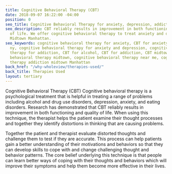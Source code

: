 ```yaml
---
title: Cognitive Behavioral Therapy (CBT)
date: 2018-09-07 16:22:00 -04:00
position: 0
seo_title: Cognitive Behavioral Therapy for anxiety, depression, addiction NYC
seo_description: CBT reliably results in improvement in both functioning and quality
  of life. We offer cognitive behavioral therapy to treat anxiety and depression in
  Midtown Manhattan.
seo_keywords: cognitive behavioral therapy for anxiety, CBT for anxiety and depression
  ny, cognitive behavioral therapy for anxiety and depression, cognitive behavioral
  therapy for addiction, CBT for alcohol, CBT for addiction, CBT midtown, cognitive
  behavioral therapy midtown, cognitive behavioral therapy near me, cognitive behavioral
  therapy addiction midtown Manhattan
back_href: "/why-wholeview/therapies-used/"
back_title: Therapies Used
layout: tertiary
---
```


Cognitive Behavioral Therapy (CBT) Cognitive behavioral therapy is a psychological treatment that is helpful in treating a range of problems including alcohol and drug use disorders, depression, anxiety, and eating disorders.  Research has demonstrated that CBT reliably results in improvement in both functioning and quality of life.  When using this technique, the therapist helps the patient examine their thought processes and together they identify distortions in thinking that are causing problems.

Together the patient and therapist evaluate distorted thoughts and challenge them to test if they are accurate.  This process can help patients gain a better understanding of their motivations and behaviors so that they can develop skills to cope with and change challenging thought and behavior patterns.  The core belief underlying this technique is that people can learn better ways of coping with their thoughts and behaviors which will improve their symptoms and help them become more effective in their lives.

